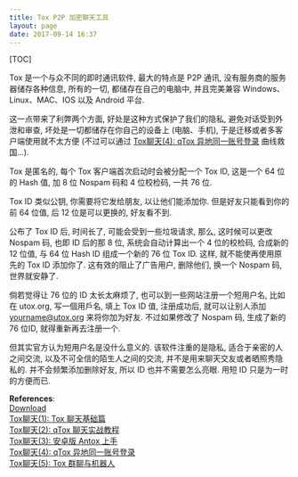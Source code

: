 ```yaml
---
title: Tox P2P 加密聊天工具
layout: page
date: 2017-09-14 16:37
---
```


[TOC]

Tox 是一个与众不同的即时通讯软件, 最大的特点是 P2P 通讯, 没有服务商的服务器储存各种信息, 所有的一切, 都储存在自己的电脑中, 并且完美兼容 Windows、Linux、MAC、IOS 以及 Android 平台.

这一点带来了利弊两个方面, 好处是这种方式保护了我们的隐私, 避免对话受到外泄和审查, 坏处是一切都储存在你自己的设备上 (电脑、手机), 于是迁移或者多客户端使用就不太方便 (不过可以通过 [Tox聊天(4): qTox 异地同一账号登录](http://www.mintos.org/skill/qtox-switch-devices.html) 曲线救国...).

Tox 是匿名的, 每个 Tox 客户端首次启动时会被分配一个 Tox ID, 这是一个 64 位的 Hash 值, 加 8 位 Nospam 码和 4 位校检码, 一共 76 位.

Tox ID 类似公钥, 你需要将它发给朋友, 以让他们能添加你. 但是好友只能看到你的前 64 位值, 后 12 位是可以更换的, 好友看不到.

公布了 Tox ID 后, 时间长了, 可能会受到一些垃圾请求, 那么, 这时候可以更改 Nospam 码, 也即 ID 后的那 8 位, 系统会自动计算出一个 4 位的校检码, 合成新的 12 位值, 与 64 位 Hash ID 组成一个新的 76 位 Tox ID. 这样, 就不能使再使用原先的 Tox ID 添加你了. 这有效的阻止了广告用户, 删除他们, 换一个 Nospam 码, 世界就安静了.

倘若觉得让 76 位的 ID 太长太麻烦了, 也可以到一些网站注册一个短用户名, 比如在 utox.org, 写一個用戶名, 填上 Tox ID 值, 注册成功后, 就可以让别人添加 yourname@utox.org 来将你加为好友. 不过如果修改了 Nospam 码, 生成了新的 76 位ID, 就得重新再去注册一个.

但其实官方认为短用户名是没什么意义的. 该软件注重的是隐私, 适合于亲密的人之间交流, 以及不可全信的陌生人之间的交流, 并不是用来聊天交友或者晒照秀隐私的. 并不会频繁添加删除好友, 所以 ID 也并不需要怎么亮眼. 用短 ID 只是为一时的方便而已.

**References**:<br>
[Download](https://tox.chat/download.html)<br>
[Tox聊天(1): Tox 聊天基础篇](http://www.mintos.org/skill/tox-intro.html)<br>
[Tox聊天(2): qTox 聊天实战教程](http://www.mintos.org/skill/qtox-manual.html)<br>
[Tox聊天(3): 安卓版 Antox 上手](http://www.mintos.org/skill/tox-antox-manual.html)<br>
[Tox聊天(4): qTox 异地同一账号登录](http://www.mintos.org/skill/qtox-switch-devices.html)<br>
[Tox聊天(5): Tox 群聊与机器人](http://www.mintos.org/skill/tox-group-robot.html)
